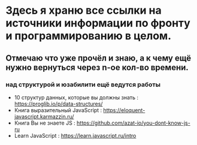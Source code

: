 # Здесь я храню все ссылки на источники информации по фронту и программированию в целом.
## Отмечаю что уже прочёл и знаю, а к чему ещё нужно вернуться через n-ое кол-во времени.

### над структурой и юзабилити ещё ведутся работы

- 10 структур данных, которые вы должны знать : https://proglib.io/p/data-structures/
- Книга выразительный JavaScript : https://eloquent-javascript.karmazzin.ru/
- Книга Вы не знаете JS : https://github.com/azat-io/you-dont-know-js-ru
- Learn JavaScript : https://learn.javascript.ru/intro
